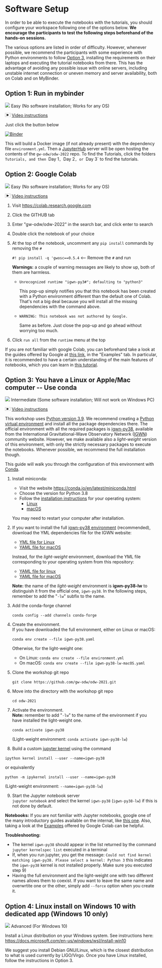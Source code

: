 # Software Setup

In order to be able to execute the notebooks with the tutorials, you should configure your workspace following one of the options below. **We encourage the participants to test the following steps beforehand of the hands-on sessions.**

The various options are listed in order of difficulty. However, whenever possible, we recommend the participants with some experience with Python environments to follow [Option 3](#option3), installing the requirements on their laptops and executing the tutorial notebooks from there. This has the advantage of avoiding any possible issue with online servers, including unstable internet connection or uneven memory and server availability, both on Colab and on MyBinder.

## Option 1: Run in mybinder

<img src='https://www.wispresort.com/uploadedImages/Winter/easy.png' width=20 /> Easy (No software installation; Works for any OS)

<img src='./share/video-icon.png' width=18 /> [Video instructions](https://drive.google.com/file/d/1QkjdG6IHeTWq2XtPreakLydaZMedJCrX/view?usp=sharing)

Just click the button below

[![Binder](https://mybinder.org/badge_logo.svg)](https://mybinder.org/v2/gh/gw-odw/odw-2022/HEAD)

This will build a Docker image (if not already present) with the dependency file `environment.yml`. Then a [JupyterHub](https://jupyterhub.readthedocs.io/en/latest/) server will be open hosting the contents of the `gw-odw/odw-2022` repo. To find the Tutorials, click the folders `Tutorials, and then `Day 1`, `Day 2`, or `Day 3` to find the tutorials.

## Option 2: Google Colab

<img src='https://www.wispresort.com/uploadedImages/Winter/easy.png' width=20 /> Easy (No software installation; Works for any OS)

<img src='./share/video-icon.png' width=18 /> [Video instructions](https://drive.google.com/file/d/17jYkGoVIavJa1B_Fbi6xK2D3jCFQT-A7/view?usp=sharing)

1. Visit https://colab.research.google.com

2. Click the GITHUB tab

3. Enter "gw-odw/odw-2022" in the search bar, and click enter to search

4. Double click the notebook of your choice

5. At the top of the notebook, uncomment any `pip install` commands by removing the `#`

    `#! pip install -q 'gwosc==0.5.4`  <-- Remove the `#` and run

    **Warnings:** a couple of warning messages are likely to show up, both of them are harmless.
    
    - `Unrecognized runtime "igwn-py3#"; defaulting to "python3"`
       
      This pop-up simply notifies you that this notebook has been created with a Python environment different than the default one of Colab. That's not a big deal because you will install all the missing dependencies with the command above.
      
    - `WARNING: This notebook was not authored by Google.`

      Same as before. Just close the pop-up and go ahead without worrying too much.

6. Click `run all` from the `runtime` menu at the top

<div class="alert alert-info">If you are not familiar with google Colab, you can beforehand take a look at the guides offered by Google at  <a href="https://colab.research.google.com/notebooks/">this link</a>, in the "Examples" tab. In particular, it is recommended to have a certain understanding of the main features of notebooks, which you can learn in <a href="https://colab.research.google.com/notebooks/basic_features_overview.ipynb">this tutorial</a>.</div>

<a name="option3">

## Option 3: You have a Linux or Apple/Mac computer -- Use conda

</a>

<img src='https://www.wispresort.com/uploadedImages/Winter/intermediate.png' width=20 /> Intermediate (Some software installation; Will not work on Windows PC)

<img src='./share/video-icon.png' width=18 /> [Video instructions](https://drive.google.com/file/d/1YZcaY-35JiHXOH4unRe5ECSeDl8IZFZy/view?usp=sharing)

This workshop uses [Python version 3.9](https://www.python.org/downloads/release/python-390/). We recommend creating a [Python virtual environment](https://docs.python.org/3.8/tutorial/venv.html) and install all the package dependencies there. The official environment with all the required packages is [igwn-py38](https://computing.docs.ligo.org/conda/environments/igwn-py38/), available from the International Gravitational-Wave Observatory Network ([IGWN](https://computing.docs.ligo.org/guide/)) community website. However, we make available also a *light-weight* version of this environment, with only the strictly necessary packages to execute the notebooks. Whenever possible, we recommend the full installation though.

This guide will walk you through the configuration of this environment with [Conda](https://www.anaconda.com/). 

1. Install miniconda:
   
    - Visit the website https://conda.io/en/latest/miniconda.html
    - Choose the version for Python 3.8
    - Follow the [installation instructions](https://conda.io/projects/conda/en/latest/user-guide/install/
) for your operating system: 
        - [Linux](https://docs.conda.io/projects/conda/en/latest/user-guide/install/linux.html)
        - [macOS](https://docs.conda.io/projects/conda/en/latest/user-guide/install/macos.html)
    
   You may need to restart your computer after installation.

2. If you want to install the full [igwn-py38 environment](https://computing.docs.ligo.org/conda/environments/igwn-py38/) (recommended), download the YML dependencies file for the IGWN website:
   * [YML file for Linux](https://computing.docs.ligo.org/conda/environments/linux/igwn-py38.yaml)
   * [YAML file for macOS](https://computing.docs.ligo.org/conda/environments/osx/igwn-py38.yaml)

   Instead, for the *light-weight* environment, download the YML file corresponding to your operating system from this repository:
   * [YAML file for linux](./environment.yml)
   * [YAML file for macOS](./igwn-py38-lw-macOS.yaml)

   **Note:** the name of the *light-weight* environment is **igwn-py38-lw** to distinguish it from the official one, `igwn-py38`. In the following steps, remember to add the "`-lw`" subfix to the name.

3. Add the conda-forge channel

    `conda config --add channels conda-forge`

4. Create the environment. <br/>
   If you have downloaded the full environment, either on Linux or macOS:
   
   `conda env create --file igwn-py38.yaml`
   
   Otherwise, for the light-weight one: <br/>
   * On Linux: `conda env create --file environment.yml`
   * On macOS: `conda env create --file igwn-py38-lw-macOS.yaml`

5. Clone the workshop git repo 

    `git clone https://github.com/gw-odw/odw-2021.git`

6. Move into the directory with the workshop git repo 

    `cd odw-2021`
    
7. Activate the environment. <br/>
   **Note:** remember to add "`-lw`" to the name of the environment if you have installed the light-weight one.

   `conda activate igwn-py38`
   
   (Light-weight environment: `conda activate igwn-py38-lw`)

8. Build a custom [jupyter kernel](https://ipython.readthedocs.io/en/stable/install/kernel_install.html) using the command 

  `ipython kernel install --user --name=igwn-py38` 
  
  or equivalently 
  
  `python -m ipykernel install --user --name=igwn-py38`
  
  (Light-weight environment: `--name=igwn-py38-lw`)

9. Start the Jupyter notebook server <br/>
  `jupyter notebook` and select the kernel `igwn-py38` (`igwn-py38-lw`) if this is not done by default.

**Notebooks:**
If you are not familiar with Jupyter notebooks, google one of the many introductory guides available on the internat, like <a href="https://realpython.com/jupyter-notebook-introduction/">this one</a>. Also, taking a look at the <a href="https://colab.research.google.com/notebooks/basic_features_overview.ipynb">Examples</a> offered by Google Colab can be helpful.

**Troubleshooting:**
- The kernel `igwn-py38` should appear in the list returned by the command `jupyter kernelspec list` executed in a terminal
- If, when you run jupyter, you get the message: `Could not find kernel matching igwn-py38. Please select a kernel: Python 3`
this indicates the `igwn-py38` kernel is not installed properly. Make sure you executed step 9)
- Having the full environment and the light-weight one with two different names allows them to coexist. If you want to leave the same name and overwrtite one or the other, simply add `--force` option when you create it.

## Option 4: Linux install on Windows 10 with dedicated app (Windows 10 only)

<img src='https://www.wispresort.com/uploadedImages/Winter/hard.png' width=20 /> Advanced (For Windows 10)

Install a Linux distribution on your Windows system. 
See instructions here: https://docs.microsoft.com/en-us/windows/wsl/install-win10

We suggest you install Debian GNU/Linux, which is the closest distribution to what is 
used currently by LIGO/Virgo. Once you have Linux installed, follow the instructions 
in Option 3.

